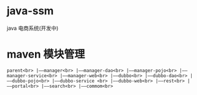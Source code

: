 # java-ssm
java 电商系统(开发中) 
# maven 模块管理
`parent<br>
  |——manager<br>
|——manager-dao<br>
|——manager-pojo<br>
|——manager-service<br>
|——manager-web<br>
|——dubbo<br>
|——dubbo-dao<br>
|——dubbo-pojo<br>
|——dubbo-service <br>
|——dubbo-web<br>
|——rest<br>
|——portal<br>
|——search<br>
|——commom<br>`
